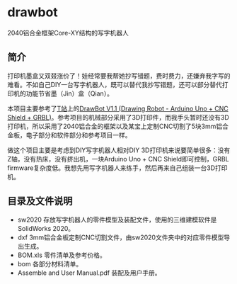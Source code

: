 ﻿# drawbot
2040铝合金框架Core-XY结构的写字机器人

## 简介
打印机墨盒又双叕涨价了！娃经常要我帮她抄写错题，费时费力，还嫌弃我字写的难看。不如自己DIY一台写字机器人，既可以替代我抄写错题，还可以部分替代打印机的功能节省墨（Jin）盒（Qian）。

本项目主要参考了[T站](https://www.thingiverse.com/)上的[DrawBot V1.1 (Drawing Robot - Arduino Uno + CNC Shield + GRBL)](https://www.thingiverse.com/thing:2349232)。参考项目的机械部分采用了3D打印件，而我手头暂时还没有3D打印机，所以采用了2040铝合金的框架以及某宝上定制CNC切割了5块3mm铝合金板，电子部分和软件部分和参考项目一样。

做这个项目主要是考虑到DIY写字机器人相对DIY 3D打印机来说要简单很多：没有Z轴，没有热床，没有挤出机，一块Arduino Uno + CNC Shield即可控制，GRBL firmware复杂度低。我想先用写字机器人来练手，然后再来自己组装一台3D打印机。

## 目录及文件说明
- sw2020 存放写字机器人的零件模型及装配文件，使用的三维建模软件是SolidWorks 2020。
- dxf 3mm铝合金板定制CNC切割文件，由sw2020文件夹中的对应零件模型导出生成。
- BOM.xls 零件清单及参考价格。
- bom 各部分材料清单。
- Assemble and User Manual.pdf 装配及用户手册。
